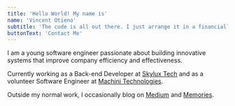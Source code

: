 ```yaml
---
title: 'Hello World! My name is'
name: 'Vincent Otieno'
subtitle: 'The code is all out there. I just arrange it in a financially rewarding way.'
buttonText: 'Contact Me'
---
```


I am a young software engineer passionate about building innovative systems that improve company efficiency and effectiveness.

Currently working as a Back-end Developer at [Skylux Tech]() and as a volunteer Software Engineer at [Machini Technologies]().


Outside my normal work, I occasionally blog on [Medium](https://vincent-otieno.medium.com/) and [Memories](https://itsvince.me/pensive).

